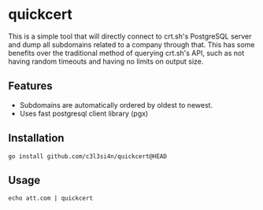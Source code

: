 # quickcert
This is a simple tool that will directly connect to crt.sh's PostgreSQL server and dump all subdomains related to a company through that. This has some benefits over the traditional method of querying crt.sh's API, such as not having random timeouts and having no limits on output size.

## Features
- Subdomains are automatically ordered by oldest to newest.
- Uses fast postgresql client library (pgx)

## Installation
```
go install github.com/c3l3si4n/quickcert@HEAD
```

## Usage
```
echo att.com | quickcert
```
